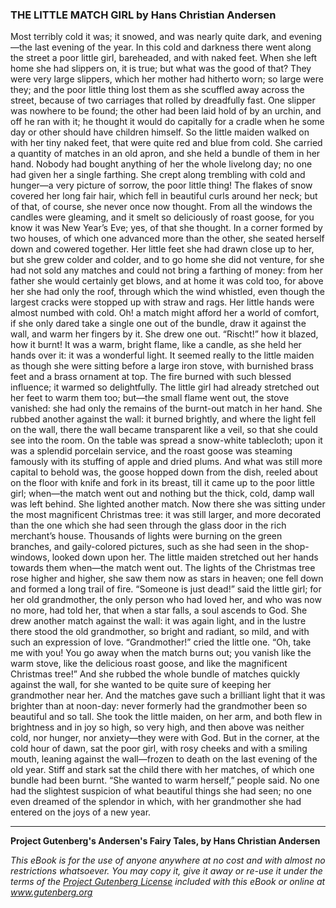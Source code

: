 ### THE LITTLE MATCH GIRL by Hans Christian Andersen

Most terribly cold it was; it snowed, and was nearly quite dark, and evening—the last evening of the year. In this cold and darkness there went along the street a poor little girl, bareheaded, and with naked feet. When she left home she had slippers on, it is true; but what was the good of that? They were very large slippers, which her mother had hitherto worn; so large were they; and the poor little thing lost them as she scuffled away across the street, because of two carriages that rolled by dreadfully fast.
One slipper was nowhere to be found; the other had been laid hold of by an urchin, and off he ran with it; he thought it would do capitally for a cradle when he some day or other should have children himself. So the little maiden walked on with her tiny naked feet, that were quite red and blue from cold. She carried a quantity of matches in an old apron, and she held a bundle of them in her hand. Nobody had bought anything of her the whole livelong day; no one had given her a single farthing.
She crept along trembling with cold and hunger—a very picture of sorrow, the poor little thing!
The flakes of snow covered her long fair hair, which fell in beautiful curls around her neck; but of that, of course, she never once now thought. From all the windows the candles were gleaming, and it smelt so deliciously of roast goose, for you know it was New Year’s Eve; yes, of that she thought.
In a corner formed by two houses, of which one advanced more than the other, she seated herself down and cowered together. Her little feet she had drawn close up to her, but she grew colder and colder, and to go home she did not venture, for she had not sold any matches and could not bring a farthing of money: from her father she would certainly get blows, and at home it was cold too, for above her she had only the roof, through which the wind whistled, even though the largest cracks were stopped up with straw and rags.
Her little hands were almost numbed with cold. Oh! a match might afford her a world of comfort, if she only dared take a single one out of the bundle, draw it against the wall, and warm her fingers by it. She drew one out. “Rischt!” how it blazed, how it burnt! It was a warm, bright flame, like a candle, as she held her hands over it: it was a wonderful light. It seemed really to the little maiden as though she were sitting before a large iron stove, with burnished brass feet and a brass ornament at top. The fire burned with such blessed influence; it warmed so delightfully. The little girl had already stretched out her feet to warm them too; but—the small flame went out, the stove vanished: she had only the remains of the burnt-out match in her hand.
She rubbed another against the wall: it burned brightly, and where the light fell on the wall, there the wall became transparent like a veil, so that she could see into the room. On the table was spread a snow-white tablecloth; upon it was a splendid porcelain service, and the roast goose was steaming famously with its stuffing of apple and dried plums. And what was still more capital to behold was, the goose hopped down from the dish, reeled about on the floor with knife and fork in its breast, till it came up to the poor little girl; when—the match went out and nothing but the thick, cold, damp wall was left behind. She lighted another match. Now there she was sitting under the most magnificent Christmas tree: it was still larger, and more decorated than the one which she had seen through the glass door in the rich merchant’s house.
Thousands of lights were burning on the green branches, and gaily-colored pictures, such as she had seen in the shop-windows, looked down upon her. The little maiden stretched out her hands towards them when—the match went out. The lights of the Christmas tree rose higher and higher, she saw them now as stars in heaven; one fell down and formed a long trail of fire.
“Someone is just dead!” said the little girl; for her old grandmother, the only person who had loved her, and who was now no more, had told her, that when a star falls, a soul ascends to God.
She drew another match against the wall: it was again light, and in the lustre there stood the old grandmother, so bright and radiant, so mild, and with such an expression of love.
“Grandmother!” cried the little one. “Oh, take me with you! You go away when the match burns out; you vanish like the warm stove, like the delicious roast goose, and like the magnificent Christmas tree!” And she rubbed the whole bundle of matches quickly against the wall, for she wanted to be quite sure of keeping her grandmother near her. And the matches gave such a brilliant light that it was brighter than at noon-day: never formerly had the grandmother been so beautiful and so tall. She took the little maiden, on her arm, and both flew in brightness and in joy so high, so very high, and then above was neither cold, nor hunger, nor anxiety—they were with God.
But in the corner, at the cold hour of dawn, sat the poor girl, with rosy cheeks and with a smiling mouth, leaning against the wall—frozen to death on the last evening of the old year. Stiff and stark sat the child there with her matches, of which one bundle had been burnt. “She wanted to warm herself,” people said. No one had the slightest suspicion of what beautiful things she had seen; no one even dreamed of the splendor in which, with her grandmother she had entered on the joys of a new year.

---
**Project Gutenberg's Andersen's Fairy Tales, by Hans Christian Andersen**

*This eBook is for the use of anyone anywhere at no cost and with almost no restrictions whatsoever.  You may copy it, give it away or re-use it under the terms of the [Project Gutenberg License](https://www.gutenberg.org/wiki/Gutenberg:The_Project_Gutenberg_License) included with this eBook or online at www.gutenberg.org*